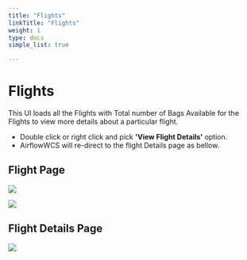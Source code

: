 ```yaml
---
title: "Flights"
linkTitle: "Flights"
weight: 1
type: docs
simple_list: true

---
```


# Flights

This UI loads all the Flights with Total number of Bags Available for the Flights to view more details about a particular flight.
 - Double click or right click and pick **'View Flight Details'** option.
 - AirflowWCS will re-direct to the flight Details page as bellow.

## Flight Page

![](/images/UserGuides/Facility/Flights/FlightPage.png)

![](/images/UserGuides/Facility/Flights/FlightPage_ViewDetails.png)

## Flight Details Page

![](/images/UserGuides/Facility/Flights/FlightDetailsPage.png)


